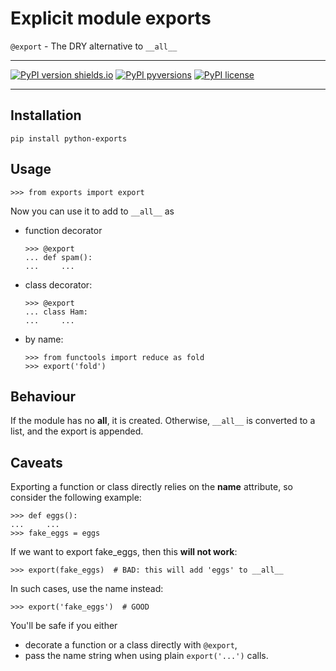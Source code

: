 # Explicit module exports

`@export` - The DRY alternative to `__all__`

-----

[![PyPI version shields.io](https://img.shields.io/pypi/v/python-exports.svg)](https://pypi.python.org/pypi/python-exports/)
[![PyPI pyversions](https://img.shields.io/pypi/pyversions/python-exports.svg)](https://pypi.python.org/pypi/python-exports/)
[![PyPI license](https://img.shields.io/pypi/l/python-exports.svg)](https://pypi.python.org/pypi/python-exports/)

-----

## Installation

`pip install python-exports`


## Usage

```pycon
>>> from exports import export
```

Now you can use it to add to `__all__` as

- function decorator

    ```pycon
    >>> @export
    ... def spam():
    ...     ...
    ```

- class decorator:

    ```pycon
    >>> @export
    ... class Ham:
    ...     ...
    ```

- by name:

    ```pycon
    >>> from functools import reduce as fold
    >>> export('fold')
    ```

## Behaviour

If the module has no __all__, it is created. 
Otherwise, `__all__` is converted to a list, and the export is appended.

## Caveats

Exporting a function or class directly relies on the __name__ attribute,
so consider the following example:

```pycon
>>> def eggs():
...     ...
>>> fake_eggs = eggs
```

If we want to export fake_eggs, then this **will not work**:

```pycon
>>> export(fake_eggs)  # BAD: this will add 'eggs' to __all__
```

In such cases, use the name instead:

```pycon
>>> export('fake_eggs')  # GOOD
```

You'll be safe if you either

- decorate a function or a class directly with `@export`,
- pass the name string when using plain `export('...')` calls.

